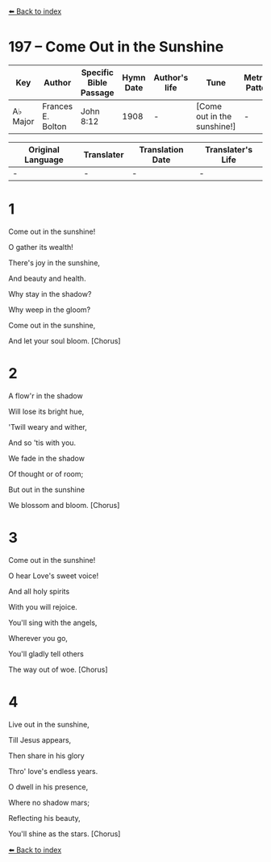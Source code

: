 [⬅️ Back to index](../README.md)

# 197 – Come Out in the Sunshine

Key | Author   | Specific Bible Passage     |Hymn Date |Author's life |Tune |Metrical Pattern   |Composer/Source
-- | --------- | ---------------------------|----------|--------------|-----|-------------------|-------------  
A♭ Major |Frances E. Bolton |John 8:12 |1908 |- |[Come out in the sunshine!] |- |Fannie E. Bolton

Original Language | Translater | Translation Date   | Translater's Life  
----------------- | --------- | --------------------|-------------     
\- |- |- |-




# 1

Come out in the sunshine!

O gather its wealth!

There's joy in the sunshine,

And beauty and health.

Why stay in the shadow?

Why weep in the gloom?

Come out in the sunshine,

And let your soul bloom.  [Chorus]



# 2

A flow'r in the shadow

Will lose its bright hue,

'Twill weary and wither,

And so 'tis with you.

We fade in the shadow

Of thought or of room;

But out in the sunshine

We blossom and bloom.  [Chorus]



# 3

Come out in the sunshine!

O hear Love's sweet voice!

And all holy spirits

With you will rejoice.

You'll sing with the angels,

Wherever you go,

You'll gladly tell others

The way out of woe.  [Chorus]



# 4

Live out in the sunshine,

Till Jesus appears,

Then share in his glory

Thro' love's endless years.

O dwell in his presence,

Where no shadow mars;

Reflecting his beauty,

You'll shine as the stars.  [Chorus]

[⬅️ Back to index](../README.md)
